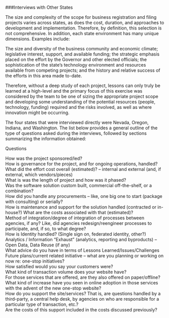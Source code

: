 ###Interviews with Other States

The size and complexity of the scope for business registration and filing projects varies across states, as does the cost, duration, and approaches to development and implementation.  Therefore, by definition, this selection is not comprehensive.  In addition, each state environment has many unique dimensions. Examples include: 

The size and diversity of the business community and economic climate; 
legislative interest, support, and available funding;
the strategic emphasis placed on the effort by the Governor and other elected officials; 
the sophistication of the state’s technology environment and resources available from competing projects; and
the history and relative success of the efforts in this area made to-date. 

Therefore, without a deep study of each project, lessons can only truly be learned at a high-level and the primary focus of this exercise was considered by the team to be one of sizing the appropriate project scope and developing some understanding of the potential resources (people, technology, funding) required and the risks involved, as well as where innovation might be occurring.

The four states that were interviewed directly were Nevada, Oregon, Indiana, and Washington.  The list below provides a general outline of the type of questions asked during the interviews, followed by sections summarizing the information obtained:

Questions

How was the project sponsored/led?  
How is governance for the project, and for ongoing operations, handled?  
What did the effort cost overall (estimated)? – internal and external (and, if external, which vendors/pieces)  
What is was the length of project and how was it phased?  
Was the software solution custom built, commercial off-the-shelf, or a combination?  
How did you handle any procurements – like, one big one to start (package with consulting) or serially?  
How is maintenance and support for the solution handled (contracted or in-house?) What are the costs associated with that (estimated)?  
Method of integration/degree of integration of processes between agencies, if any?  Like, did agencies redesign/reengineer processes to participate, and, if so, to what degree?  
How is Identity handled? (Single sign on, federated identity, other?)  
Analytics / Information “Exhaust” (analytics, reporting and byproducts) – Open Data, Data Reuse (if any)  
What advice do you have in terms of Lessons Learned/Issues/Challenges  
Future plans/current related initiative – what are you planning or working on now re: one-stop initiatives?  
How satisfied would you say your customers were?  
What kind of transaction volume does your website have?  
For those services that are offered, are they also offered on paper/offline?  
What kind of increase have you seen in online adoption in those services with the advent of the new one-stop website?  
How do you support the site/services?  That is, are questions handled by a third-party, a central help desk, by agencies on who are responsible for a particular type of transaction, etc.?  
Are the costs of this support included in the costs discussed previously?

